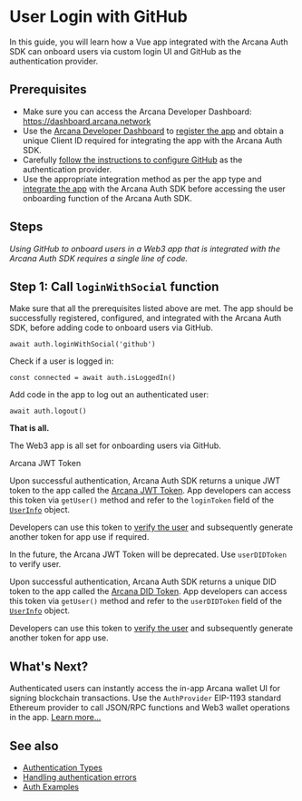 # User Login with GitHub

In this guide, you will learn how a Vue app integrated with the Arcana Auth SDK can onboard users via custom login UI and GitHub as the authentication provider.

## Prerequisites

- Make sure you can access the Arcana Developer Dashboard: <https://dashboard.arcana.network>
- Use the [Arcana Developer Dashboard](../../../../../../concepts/dashboard/) to [register the app](../../../../../../setup/config-auth/register-app/) and obtain a unique Client ID required for integrating the app with the Arcana Auth SDK.
- Carefully [follow the instructions to configure GitHub](../../../../../../setup/config-social/github-oauth/) as the authentication provider.
- Use the appropriate integration method as per the app type and [integrate the app](../../../../../integrate/vanilla-html-css-js/) with the Arcana Auth SDK before accessing the user onboarding function of the Arcana Auth SDK.

## Steps

*Using GitHub to onboard users in a Web3 app that is integrated with the Arcana Auth SDK requires a single line of code.*

## Step 1: Call `loginWithSocial` function

Make sure that all the prerequisites listed above are met. The app should be successfully registered, configured, and integrated with the Arcana Auth SDK, before adding code to onboard users via GitHub.

```
await auth.loginWithSocial('github')

```

Check if a user is logged in:

```
const connected = await auth.isLoggedIn()

```

Add code in the app to log out an authenticated user:

```
await auth.logout()

```

**That is all.**

The Web3 app is all set for onboarding users via GitHub.

Arcana JWT Token

Upon successful authentication, Arcana Auth SDK returns a unique JWT token to the app called the [Arcana JWT Token](../../../../../../concepts/an-jwt-token/). App developers can access this token via `getUser()` method and refer to the `loginToken` field of the [`UserInfo`](https://authsdk-ref-guide.netlify.app/interfaces/userinfo) object.

Developers can use this token to [verify the user](../../../../../../concepts/jwt-token-validation/) and subsequently generate another token for app use if required.

In the future, the Arcana JWT Token will be deprecated. Use `userDIDToken` to verify user.

Upon successful authentication, Arcana Auth SDK returns a unique DID token to the app called the [Arcana DID Token](../../../../../../concepts/an-jwt-token/). App developers can access this token via `getUser()` method and refer to the `userDIDToken` field of the [`UserInfo`](https://authsdk-ref-guide.netlify.app/interfaces/userinfo) object.

Developers can use this token to [verify the user](../../../../../../concepts/an-did-token/#verify-did-token) and subsequently generate another token for app use.

## What's Next?

Authenticated users can instantly access the in-app Arcana wallet UI for signing blockchain transactions. Use the `AuthProvider` EIP-1193 standard Ethereum provider to call JSON/RPC functions and Web3 wallet operations in the app. [Learn more...](../../../../../web3-ops/evm/)

## See also

- [Authentication Types](../../../../../../concepts/authtype/)
- [Handling authentication errors](../../../../../auth-error-msg/)
- [Auth Examples](https://github.com/arcana-network/auth-examples)
